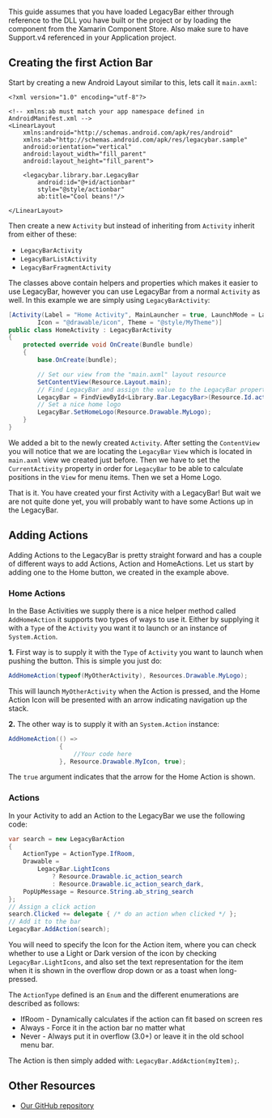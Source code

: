 This guide assumes that you have loaded LegacyBar either through reference to the DLL you have built or the project or by loading the component from the Xamarin Component Store. Also make sure to have Support.v4 referenced in your Application project.

## Creating the first Action Bar
Start by creating a new Android Layout similar to this, lets call it `main.axml`:

```
<?xml version="1.0" encoding="utf-8"?>

<!-- xmlns:ab must match your app namespace defined in AndroidManifest.xml -->
<LinearLayout 
    xmlns:android="http://schemas.android.com/apk/res/android"
    xmlns:ab="http://schemas.android.com/apk/res/legacybar.sample"
    android:orientation="vertical"
    android:layout_width="fill_parent"
    android:layout_height="fill_parent">

    <legacybar.library.bar.LegacyBar
        android:id="@+id/actionbar"
        style="@style/actionbar"
        ab:title="Cool beans!"/>

</LinearLayout>
```

Then create a new `Activity` but instead of inheriting from `Activity` inherit from either of these:
* `LegacyBarActivity`
* `LegacyBarListActivity`
* `LegacyBarFragmentActivity`

The classes above contain helpers and properties which makes it easier to use LegacyBar, however you can use LegacyBar from a normal `Activity` as well. In this example we are simply using `LegacyBarActivity`:

```csharp
[Activity(Label = "Home Activity", MainLauncher = true, LaunchMode = LaunchMode.SingleTop,
        Icon = "@drawable/icon", Theme = "@style/MyTheme")]
public class HomeActivity : LegacyBarActivity
{
    protected override void OnCreate(Bundle bundle)
    {
        base.OnCreate(bundle);

        // Set our view from the "main.axml" layout resource
        SetContentView(Resource.Layout.main);
        // Find LegacyBar and assign the value to the LegacyBar property
        LegacyBar = FindViewById<Library.Bar.LegacyBar>(Resource.Id.actionbar);
        // Set a nice home logo
        LegacyBar.SetHomeLogo(Resource.Drawable.MyLogo);
    }
}
```

We added a bit to the newly created `Activity`. After setting the `ContentView` you will notice that we are locating the `LegacyBar` `View` which is located in `main.axml` view we created just before. Then we have to set the `CurrentActivity` property in order for `LegacyBar` to be able to calculate positions in the `View` for menu items. Then we set a Home Logo.

That is it. You have created your first Activity with a LegacyBar! But wait we are not quite done yet, you will probably want to have some Actions up in the LegacyBar.

## Adding Actions
Adding Actions to the LegacyBar is pretty straight forward and has a couple of different ways to add Actions, Action and HomeActions. Let us start by adding one to the Home button, we created in the example above.

### Home Actions
In the Base Activities we supply there is a nice helper method called `AddHomeAction` it supports two types of ways to use it. Either by supplying it with a `Type` of the `Activity` you want it to launch or an instance of `System.Action`.

**1.**
First way is to supply it with the `Type` of `Activity` you want to launch when pushing the button. This is simple you just do:

```csharp
AddHomeAction(typeof(MyOtherActivity), Resources.Drawable.MyLogo);
```

This will launch `MyOtherActivity` when the Action is pressed, and the Home Action Icon will be presented with an arrow indicating navigation up the stack.

**2.**
The other way is to supply it with an `System.Action` instance:

```csharp
AddHomeAction(() => 
              {
                  //Your code here
              }, Resource.Drawable.MyIcon, true);
```

The `true` argument indicates that the arrow for the Home Action is shown.

### Actions
In your Activity to add an Action to the LegacyBar we use the following code:

```csharp
var search = new LegacyBarAction
{
    ActionType = ActionType.IfRoom,
    Drawable =
        LegacyBar.LightIcons
            ? Resource.Drawable.ic_action_search
            : Resource.Drawable.ic_action_search_dark,
    PopUpMessage = Resource.String.ab_string_search
};
// Assign a click action
search.Clicked += delegate { /* do an action when clicked */ };
// Add it to the bar
LegacyBar.AddAction(search);
```

You will need to specify the Icon for the Action item, where you can check whether to use a Light or Dark version of the icon by checking `LegacyBar.LightIcons`, and also set the text representation for the item when it is shown in the overflow drop down or as a toast when long-pressed.

The `ActionType` defined is an `Enum` and the different enumerations are described as follows:

* IfRoom - Dynamically calculates if the action can fit based on screen res
* Always - Force it in the action bar no matter what
* Never - Always put it in overflow (3.0+) or leave it in the old school menu bar.

The Action is then simply added with: `LegacyBar.AddAction(myItem);`.

## Other Resources

* [Our GitHub repository](https://github.com/Cheesebaron/LegacyBar)

